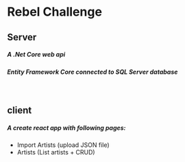 # Rebel Challenge

## Server
##### A .Net Core web api
##### Entity Framework Core connected to SQL Server database

<br />

## client
##### A create react app with following pages:
- Import Artists (upload JSON file)
- Artists (List artists + CRUD)